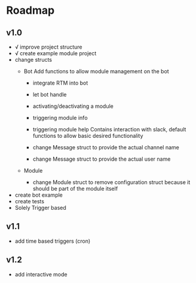 # Roadmap
## v1.0
- √ improve project structure
- √ create example module project
- change structs
    - Bot
        Add functions to allow module management on the bot
        - integrate RTM into bot
        - let bot handle 
        - activating/deactivating a module
        - triggering module info
        - triggering module help
        Contains interaction with slack, default functions to allow basic desired functionality

        - change Message struct to provide the actual channel name
        - change Message struct to provide the actual user name

    - Module
        - change Module struct to remove configuration struct because it should be part of the module itself
- create bot example
- create tests
- Solely Trigger based

## v1.1
- add time based triggers (cron)

## v1.2
- add interactive mode